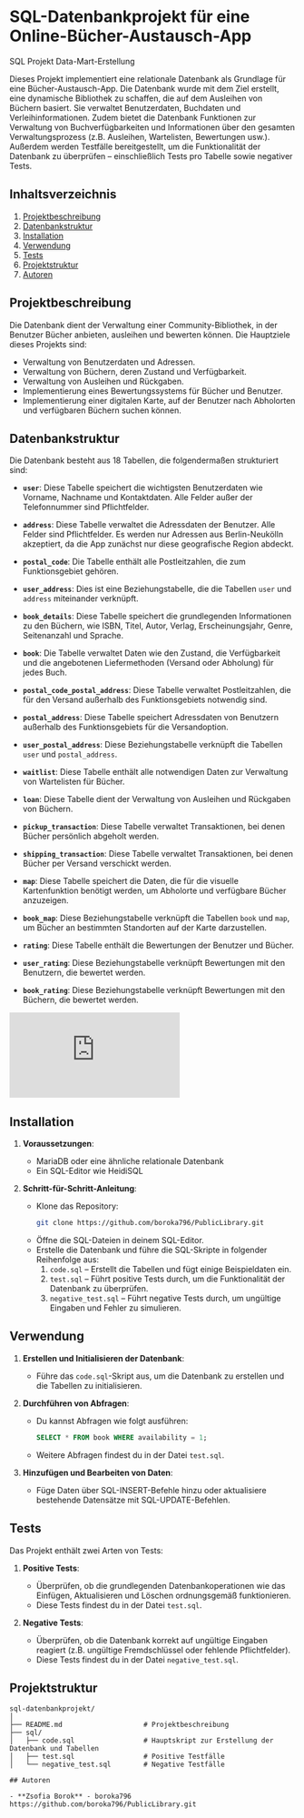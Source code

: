 # SQL-Datenbankprojekt für eine Online-Bücher-Austausch-App
SQL Projekt Data-Mart-Erstellung

Dieses Projekt implementiert eine relationale Datenbank als Grundlage für eine Bücher-Austausch-App. Die Datenbank wurde mit dem Ziel erstellt, eine dynamische Bibliothek zu schaffen, die auf dem Ausleihen von Büchern basiert. Sie verwaltet Benutzerdaten, Buchdaten und Verleihinformationen. Zudem bietet die Datenbank Funktionen zur Verwaltung von Buchverfügbarkeiten und Informationen über den gesamten Verwaltungsprozess (z.B. Ausleihen, Wartelisten, Bewertungen usw.). Außerdem werden Testfälle bereitgestellt, um die Funktionalität der Datenbank zu überprüfen – einschließlich Tests pro Tabelle sowie negativer Tests.

## Inhaltsverzeichnis

1. [Projektbeschreibung](#projektbeschreibung)
2. [Datenbankstruktur](#datenbankstruktur)
3. [Installation](#installation)
4. [Verwendung](#verwendung)
5. [Tests](#tests)
6. [Projektstruktur](#projektstruktur)
7. [Autoren](#autoren)

## Projektbeschreibung

Die Datenbank dient der Verwaltung einer Community-Bibliothek, in der Benutzer Bücher anbieten, ausleihen und bewerten können. Die Hauptziele dieses Projekts sind:

- Verwaltung von Benutzerdaten und Adressen.
- Verwaltung von Büchern, deren Zustand und Verfügbarkeit.
- Verwaltung von Ausleihen und Rückgaben.
- Implementierung eines Bewertungssystems für Bücher und Benutzer.
- Implementierung einer digitalen Karte, auf der Benutzer nach Abholorten und verfügbaren Büchern suchen können.

## Datenbankstruktur

Die Datenbank besteht aus 18 Tabellen, die folgendermaßen strukturiert sind:

- **`user`**: Diese Tabelle speichert die wichtigsten Benutzerdaten wie Vorname, Nachname und Kontaktdaten. Alle Felder außer der Telefonnummer sind Pflichtfelder.

- **`address`**: Diese Tabelle verwaltet die Adressdaten der Benutzer. Alle Felder sind Pflichtfelder. Es werden nur Adressen aus Berlin-Neukölln akzeptiert, da die App zunächst nur diese geografische Region abdeckt.

- **`postal_code`**: Die Tabelle enthält alle Postleitzahlen, die zum Funktionsgebiet gehören.

- **`user_address`**: Dies ist eine Beziehungstabelle, die die Tabellen `user` und `address` miteinander verknüpft.

- **`book_details`**: Diese Tabelle speichert die grundlegenden Informationen zu den Büchern, wie ISBN, Titel, Autor, Verlag, Erscheinungsjahr, Genre, Seitenanzahl und Sprache.

- **`book`**: Die Tabelle verwaltet Daten wie den Zustand, die Verfügbarkeit und die angebotenen Liefermethoden (Versand oder Abholung) für jedes Buch.

- **`postal_code_postal_address`**: Diese Tabelle verwaltet Postleitzahlen, die für den Versand außerhalb des Funktionsgebiets notwendig sind.

- **`postal_address`**: Diese Tabelle speichert Adressdaten von Benutzern außerhalb des Funktionsgebiets für die Versandoption.

- **`user_postal_address`**: Diese Beziehungstabelle verknüpft die Tabellen `user` und `postal_address`.

- **`waitlist`**: Diese Tabelle enthält alle notwendigen Daten zur Verwaltung von Wartelisten für Bücher.

- **`loan`**: Diese Tabelle dient der Verwaltung von Ausleihen und Rückgaben von Büchern.

- **`pickup_transaction`**: Diese Tabelle verwaltet Transaktionen, bei denen Bücher persönlich abgeholt werden.

- **`shipping_transaction`**: Diese Tabelle verwaltet Transaktionen, bei denen Bücher per Versand verschickt werden.

- **`map`**: Diese Tabelle speichert die Daten, die für die visuelle Kartenfunktion benötigt werden, um Abholorte und verfügbare Bücher anzuzeigen.

- **`book_map`**: Diese Beziehungstabelle verknüpft die Tabellen `book` und `map`, um Bücher an bestimmten Standorten auf der Karte darzustellen.

- **`rating`**: Diese Tabelle enthält die Bewertungen der Benutzer und Bücher.

- **`user_rating`**: Diese Beziehungstabelle verknüpft Bewertungen mit den Benutzern, die bewertet werden.

- **`book_rating`**: Diese Beziehungstabelle verknüpft Bewertungen mit den Büchern, die bewertet werden.

![ER-Diagramm](https://viewer.diagrams.net/index.html?tags=%7B%7D&lightbox=1&highlight=0000ff&edit=_blank&layers=1&nav=1&title=Buecher.drawio#R%3Cmxfile%20pages%3D%222%22%3E%3Cdiagram%20name%3D%22ER-Diagramm%20Attribute%22%20id%3D%22vd4F22EB8XXKKZyA3tUX%22%3E7Z3vV5s8FMf%2FGl%2B6Q%2FjNy7XqNqfT6dRtb56DBS0TS6XUWv%2F6J7SEttyUkpYCkuw85zwFgdLke%2FNJbm5uDpTu89uX0B72zwPH9Q9kyXk7UI4OZBnppoT%2FF5%2BZzs8ohqTMzzyGnpNctThx7b27ycnkxsex57ijlQujIPAjb7h6shcMBm4vWjlnh2EwWb3sIfBXv3VoP7rgxHXP9uHZO8%2BJ%2BslZpFuLP3x1vcd%2B8tWmbMz%2F8GyTi5NfMurbTjBZOqUcHyjdMAii%2Bafnt67rx6VHyuXm17%2FDJ33w9eHsl3R5evfdvPT0w%2FnDTlhuSX9C6A6ich8tJz8tmpLych1cfMlhEEb94DEY2P7x4mwnDMYDx42fKuGjxTVnQTDEJxE%2B%2Bc%2BNommiBXscBfhUP3r2k7%2B6b170O779k5Yc%2FVn6y9Fb8uTZwZQcDKJwunRTfJjeFR8sbpsdkfsKFl1SxPGPX5JNUpBf3ODZxQ%2FFF4Sub0fe66q27ESij%2Bl16a2XgYe%2FV5YSe1KJOSXWdKjq0uozRsE47LnJbcu1yfykyA4f3Qg8CX9Y%2BkWLUzO)

## Installation

1. **Voraussetzungen**:
   - MariaDB oder eine ähnliche relationale Datenbank
   - Ein SQL-Editor wie HeidiSQL

2. **Schritt-für-Schritt-Anleitung**:
   - Klone das Repository:
     ```bash
     git clone https://github.com/boroka796/PublicLibrary.git
     ```
   - Öffne die SQL-Dateien in deinem SQL-Editor.
   - Erstelle die Datenbank und führe die SQL-Skripte in folgender Reihenfolge aus:
     1. `code.sql` – Erstellt die Tabellen und fügt einige Beispieldaten ein.
     2. `test.sql` – Führt positive Tests durch, um die Funktionalität der Datenbank zu überprüfen.
     3. `negative_test.sql` – Führt negative Tests durch, um ungültige Eingaben und Fehler zu simulieren.

## Verwendung

1. **Erstellen und Initialisieren der Datenbank**:
   - Führe das `code.sql`-Skript aus, um die Datenbank zu erstellen und die Tabellen zu initialisieren.

2. **Durchführen von Abfragen**:
   - Du kannst Abfragen wie folgt ausführen:
     ```sql
     SELECT * FROM book WHERE availability = 1;
     ```
   - Weitere Abfragen findest du in der Datei `test.sql`.

3. **Hinzufügen und Bearbeiten von Daten**:
   - Füge Daten über SQL-INSERT-Befehle hinzu oder aktualisiere bestehende Datensätze mit SQL-UPDATE-Befehlen.

## Tests

Das Projekt enthält zwei Arten von Tests:

1. **Positive Tests**:
   - Überprüfen, ob die grundlegenden Datenbankoperationen wie das Einfügen, Aktualisieren und Löschen ordnungsgemäß funktionieren.
   - Diese Tests findest du in der Datei `test.sql`.

2. **Negative Tests**:
   - Überprüfen, ob die Datenbank korrekt auf ungültige Eingaben reagiert (z.B. ungültige Fremdschlüssel oder fehlende Pflichtfelder).
   - Diese Tests findest du in der Datei `negative_test.sql`.

## Projektstruktur

```plaintext
sql-datenbankprojekt/
│
├── README.md                    # Projektbeschreibung
├── sql/
│   ├── code.sql                 # Hauptskript zur Erstellung der Datenbank und Tabellen
│   ├── test.sql                 # Positive Testfälle
│   └── negative_test.sql        # Negative Testfälle

## Autoren

- **Zsofia Borok** - boroka796 https://github.com/boroka796/PublicLibrary.git

